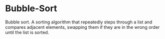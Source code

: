 # Bubble-Sort
Bubble sort. A sorting algorithm that repeatedly steps through a list and compares adjacent elements, swapping them if they are in the wrong order until the list is sorted.

